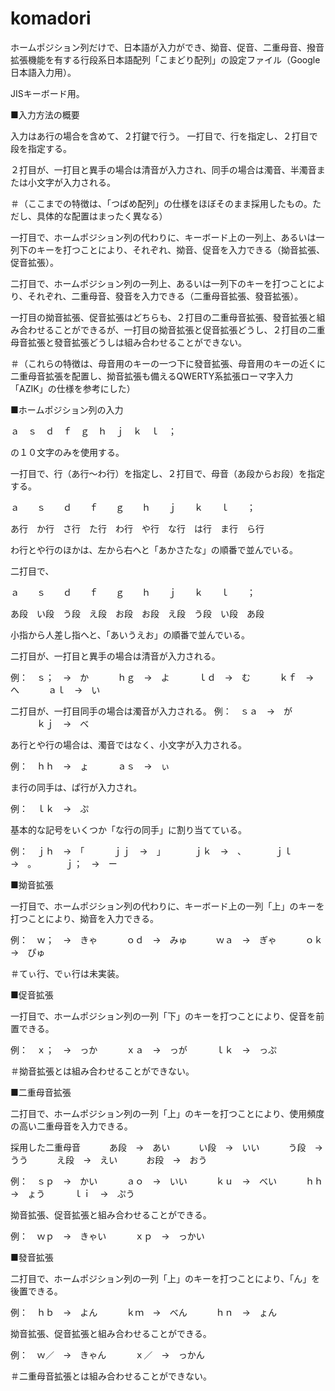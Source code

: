 komadori
========

ホームポジション列だけで、日本語が入力ができ、拗音、促音、二重母音、撥音拡張機能を有する行段系日本語配列「こまどり配列」の設定ファイル（Google日本語入力用）。

JISキーボード用。

■入力方法の概要

入力はあ行の場合を含めて、２打鍵で行う。
一打目で、行を指定し、２打目で段を指定する。

２打目が、一打目と異手の場合は清音が入力され、同手の場合は濁音、半濁音または小文字が入力される。

＃（ここまでの特徴は、「つばめ配列」の仕様をほぼそのまま採用したもの。ただし、具体的な配置はまったく異なる）

一打目で、ホームポジション列の代わりに、キーボード上の一列上、あるいは一列下のキーを打つことにより、それぞれ、拗音、促音を入力できる（拗音拡張、促音拡張）。

二打目で、ホームポジション列の一列上、あるいは一列下のキーを打つことにより、それぞれ、二重母音、發音を入力できる（二重母音拡張、發音拡張）。

一打目の拗音拡張、促音拡張はどちらも、２打目の二重母音拡張、發音拡張と組み合わせることができるが、一打目の拗音拡張と促音拡張どうし、２打目の二重母音拡張と發音拡張どうしは組み合わせることができない。

＃（これらの特徴は、母音用のキーの一つ下に發音拡張、母音用のキーの近くに二重母音拡張を配置し、拗音拡張も備えるQWERTY系拡張ローマ字入力「AZIK」の仕様を参考にした）

■ホームポジション列の入力

ａ　ｓ　ｄ　ｆ　ｇ　ｈ　ｊ　ｋ　ｌ　；

の１０文字のみを使用する。

一打目で、行（あ行～わ行）を指定し、２打目で、母音（あ段からお段）を指定する。

ａ　　ｓ　　ｄ　　ｆ　　ｇ　　ｈ　　ｊ　　ｋ　　ｌ　　；　

あ行　か行　さ行　た行　わ行　や行　な行　は行　ま行　ら行

わ行とや行のほかは、左から右へと「あかさたな」の順番で並んでいる。

二打目で、

ａ　　ｓ　　ｄ　　ｆ　　ｇ　　ｈ　　ｊ　　ｋ　　ｌ　　；

あ段　い段　う段　え段　お段　お段　え段　う段　い段　あ段

小指から人差し指へと、「あいうえお」の順番で並んでいる。

二打目が、一打目と異手の場合は清音が入力される。

例：　ｓ；　→　か
　　　ｈｇ　→　よ
　　　ｌｄ　→　む
　　　ｋｆ　→　へ
　　　ａｌ　→　い


二打目が、一打目同手の場合は濁音が入力される。
例：　ｓａ　→　が
　　　ｋｊ　→　べ

あ行とや行の場合は、濁音ではなく、小文字が入力される。

例：　ｈｈ　→　ょ
　　　ａｓ　→　ぃ

ま行の同手は、ぱ行が入力され。

例：　ｌｋ　→　ぷ

基本的な記号をいくつか「な行の同手」に割り当てている。

例：　ｊｈ　→　「
　　　ｊｊ　→　」
　　　ｊｋ　→　、
　　　ｊｌ　→　。
　　　ｊ；　→　ー

■拗音拡張

一打目で、ホームポジション列の代わりに、キーボード上の一列「上」のキーを打つことにより、拗音を入力できる。

例：　ｗ；　→　きゃ
　　　ｏｄ　→　みゅ
　　　ｗａ　→　ぎゃ
　　　ｏｋ　→　ぴゅ

＃てぃ行、でぃ行は未実装。

■促音拡張

一打目で、ホームポジション列の一列「下」のキーを打つことにより、促音を前置できる。

例：　ｘ；　→　っか
　　　ｘａ　→　っが
　　　ｌｋ　→　っぷ

＃拗音拡張とは組み合わせることができない。

■二重母音拡張

二打目で、ホームポジション列の一列「上」のキーを打つことにより、使用頻度の高い二重母音を入力できる。

採用した二重母音
　　　あ段　→　あい
　　　い段　→　いい
　　　う段　→　うう
　　　え段　→　えい
　　　お段　→　おう

例：　ｓｐ　→　かい
　　　ａｏ　→　いい
　　　ｋｕ　→　べい
　　　ｈｈ　→　ょう
　　　ｌｉ　→　ぷう

拗音拡張、促音拡張と組み合わせることができる。

例：　ｗｐ　→　きゃい
　　　ｘｐ　→　っかい

■發音拡張

二打目で、ホームポジション列の一列「上」のキーを打つことにより、「ん」を後置できる。

例：　ｈｂ　→　よん
　　　ｋｍ　→　べん
　　　ｈｎ　→　ょん

拗音拡張、促音拡張と組み合わせることができる。

例：　ｗ／　→　きゃん
　　　ｘ／　→　っかん

＃二重母音拡張とは組み合わせることができない。
